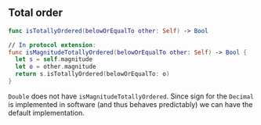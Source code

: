 ## Total order

```swift
func isTotallyOrdered(belowOrEqualTo other: Self) -> Bool

// In protocol extension:
func isMagnitudeTotallyOrdered(belowOrEqualTo other: Self) -> Bool {
  let s = self.magnitude
  let o = other.magnitude
  return s.isTotallyOrdered(belowOrEqualTo: o)
}
```

`Double` does not have `isMagnitudeTotallyOrdered`. Since sign for the `Decimal` is implemented in software (and thus behaves predictably) we can have the default implementation.
